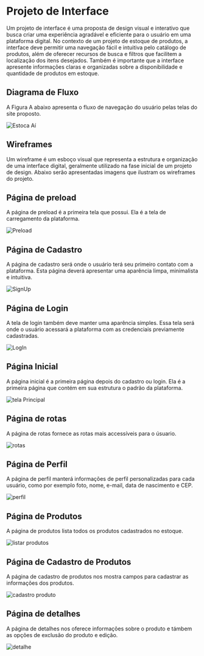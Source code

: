 
# Projeto de Interface

Um projeto de interface é uma proposta de design visual e interativo que busca criar uma experiência agradável e eficiente para o usuário em uma plataforma digital. No contexto de um projeto de estoque de produtos, a interface deve permitir uma navegação fácil e intuitiva pelo catálogo de produtos, além de oferecer recursos de busca e filtros que facilitem a localização dos itens desejados. Também é importante que a interface apresente informações claras e organizadas sobre a disponibilidade e quantidade de produtos em estoque.



## Diagrama de Fluxo

A Figura A abaixo apresenta o fluxo de navegação do usuário pelas telas do site proposto. 

![Estoca Aí](https://user-images.githubusercontent.com/104845264/229372523-76522ea3-6cfc-4a4a-9e39-1f105545711d.png)


## Wireframes

Um wireframe é um esboço visual que representa a estrutura e organização de uma interface digital, geralmente utilizado na fase inicial de um projeto de design. Abaixo serão apresentadas imagens que ilustram os wireframes do projeto.


## Página de preload
A página de preload é a primeira tela que possui. Ela é a tela de carregamento da plataforma.


![Preload](https://user-images.githubusercontent.com/104845264/229370204-4d547e52-22fc-42ef-8ddd-62cfd4745994.png)
 
## Página de Cadastro
A página de cadastro será onde o usuário terá seu primeiro contato com a plataforma. Esta página deverá apresentar uma aparência limpa, minimalista e intuitiva.


![SignUp](https://user-images.githubusercontent.com/104845264/229369957-a9fedfff-03f0-44e6-95e9-38e87d82f1aa.png)

## Página de Login
A tela de login também deve manter uma aparência simples. Essa tela será onde o usuário acessará a plataforma com as credenciais previamente cadastradas.


![LogIn](https://user-images.githubusercontent.com/104845264/229369931-e3846944-9446-4a6f-81a5-23ca38dc1a65.png)

## Página Inicial
A página inicial é a primeira página depois do cadastro ou login. Ela é a primeira página que contém em sua estrutura o padrão da plataforma.


![tela Principal](https://user-images.githubusercontent.com/104845264/229370096-426ae2e2-071d-4a5b-908a-eabeda84826c.png)

## Página de rotas
A página de rotas fornece as rotas mais accessíveis para o úsuario.


![rotas](https://user-images.githubusercontent.com/104845264/229371254-7d4263fb-ba92-4f9b-90eb-363a20f1c831.png)

## Página de Perfil
A página de perfil manterá informações de perfil personalizadas para cada usuário, como por exemplo foto, nome, e-mail, data de nascimento e CEP.


![perfil](https://user-images.githubusercontent.com/104845264/229370707-67b7a579-5551-4d3b-8505-d81aa6fb4dab.png)

## Página de Produtos
A página de produtos lista todos os produtos cadastrados no estoque.


![listar produtos](https://user-images.githubusercontent.com/104845264/229370775-d1dc042a-b5b9-476e-9828-f7b744bb771e.png)

## Página de Cadastro de Produtos
A página de cadastro de produtos nos mostra campos para cadastrar as informações dos produtos.


![cadastro produto](https://user-images.githubusercontent.com/104845264/229370939-ffbe3369-ec35-4ece-a0f8-5504e8f03070.png)

## Página de detalhes
A página de detalhes nos oferece informações sobre o produto e támbem as opções de exclusão do produto e edição.


![detalhe](https://user-images.githubusercontent.com/104845264/229370980-87d58ad7-b491-4a98-8c7b-a9b266d03662.png)
